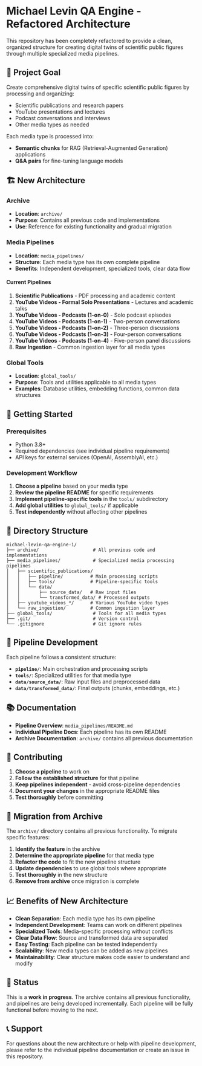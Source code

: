 # Michael Levin QA Engine - Refactored Architecture

This repository has been completely refactored to provide a clean, organized structure for creating digital twins of scientific public figures through multiple specialized media pipelines.

## 🎯 Project Goal

Create comprehensive digital twins of specific scientific public figures by processing and organizing:
- Scientific publications and research papers
- YouTube presentations and lectures
- Podcast conversations and interviews
- Other media types as needed

Each media type is processed into:
- **Semantic chunks** for RAG (Retrieval-Augmented Generation) applications
- **Q&A pairs** for fine-tuning language models

## 🏗️ New Architecture

### Archive
- **Location**: `archive/`
- **Purpose**: Contains all previous code and implementations
- **Use**: Reference for existing functionality and gradual migration

### Media Pipelines
- **Location**: `media_pipelines/`
- **Structure**: Each media type has its own complete pipeline
- **Benefits**: Independent development, specialized tools, clear data flow

#### Current Pipelines
1. **Scientific Publications** - PDF processing and academic content
2. **YouTube Videos - Formal Solo Presentations** - Lectures and academic talks
3. **YouTube Videos - Podcasts (1-on-0)** - Solo podcast episodes
4. **YouTube Videos - Podcasts (1-on-1)** - Two-person conversations
5. **YouTube Videos - Podcasts (1-on-2)** - Three-person discussions
6. **YouTube Videos - Podcasts (1-on-3)** - Four-person conversations
7. **YouTube Videos - Podcasts (1-on-4)** - Five-person panel discussions
8. **Raw Ingestion** - Common ingestion layer for all media types

### Global Tools
- **Location**: `global_tools/`
- **Purpose**: Tools and utilities applicable to all media types
- **Examples**: Database utilities, embedding functions, common data structures

## 🚀 Getting Started

### Prerequisites
- Python 3.8+
- Required dependencies (see individual pipeline requirements)
- API keys for external services (OpenAI, AssemblyAI, etc.)

### Development Workflow
1. **Choose a pipeline** based on your media type
2. **Review the pipeline README** for specific requirements
3. **Implement pipeline-specific tools** in the `tools/` subdirectory
4. **Add global utilities** to `global_tools/` if applicable
5. **Test independently** without affecting other pipelines

## 📁 Directory Structure

```
michael-levin-qa-engine-1/
├── archive/                    # All previous code and implementations
├── media_pipelines/            # Specialized media processing pipelines
│   ├── scientific_publications/
│   │   ├── pipeline/          # Main processing scripts
│   │   ├── tools/             # Pipeline-specific tools
│   │   └── data/
│   │       ├── source_data/   # Raw input files
│   │       └── transformed_data/ # Processed outputs
│   ├── youtube_videos_*/      # Various YouTube video types
│   └── raw_ingestion/         # Common ingestion layer
├── global_tools/               # Tools for all media types
├── .git/                       # Version control
└── .gitignore                  # Git ignore rules
```

## 🔧 Pipeline Development

Each pipeline follows a consistent structure:
- **`pipeline/`**: Main orchestration and processing scripts
- **`tools/`**: Specialized utilities for that media type
- **`data/source_data/`**: Raw input files and preprocessed data
- **`data/transformed_data/`**: Final outputs (chunks, embeddings, etc.)

## 📚 Documentation

- **Pipeline Overview**: `media_pipelines/README.md`
- **Individual Pipeline Docs**: Each pipeline has its own README
- **Archive Documentation**: `archive/` contains all previous documentation

## 🤝 Contributing

1. **Choose a pipeline** to work on
2. **Follow the established structure** for that pipeline
3. **Keep pipelines independent** - avoid cross-pipeline dependencies
4. **Document your changes** in the appropriate README files
5. **Test thoroughly** before committing

## 🔄 Migration from Archive

The `archive/` directory contains all previous functionality. To migrate specific features:

1. **Identify the feature** in the archive
2. **Determine the appropriate pipeline** for that media type
3. **Refactor the code** to fit the new pipeline structure
4. **Update dependencies** to use global tools where appropriate
5. **Test thoroughly** in the new structure
6. **Remove from archive** once migration is complete

## 📈 Benefits of New Architecture

- **Clean Separation**: Each media type has its own pipeline
- **Independent Development**: Teams can work on different pipelines
- **Specialized Tools**: Media-specific processing without conflicts
- **Clear Data Flow**: Source and transformed data are separated
- **Easy Testing**: Each pipeline can be tested independently
- **Scalability**: New media types can be added as new pipelines
- **Maintainability**: Clear structure makes code easier to understand and modify

## 🚧 Status

This is a **work in progress**. The archive contains all previous functionality, and pipelines are being developed incrementally. Each pipeline will be fully functional before moving to the next.

## 📞 Support

For questions about the new architecture or help with pipeline development, please refer to the individual pipeline documentation or create an issue in this repository. 